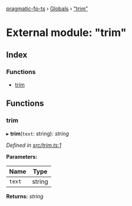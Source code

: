 [pragmatic-fp-ts](../README.md) › [Globals](../globals.md) › ["trim"](_trim_.md)

# External module: "trim"

## Index

### Functions

* [trim](_trim_.md#trim)

## Functions

###  trim

▸ **trim**(`text`: string): *string*

*Defined in [src/trim.ts:1](https://github.com/hermann-p/pragmatic-fp-ts/blob/0abe0d4/src/trim.ts#L1)*

**Parameters:**

Name | Type |
------ | ------ |
`text` | string |

**Returns:** *string*
